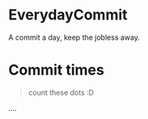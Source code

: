 # EverydayCommit
A commit a day, keep the jobless away.

# Commit times
> count these dots :D

....
